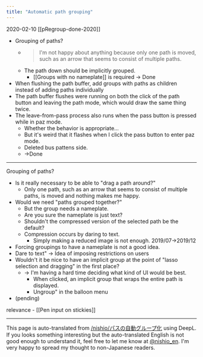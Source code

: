 ```yaml
---
title: "Automatic path grouping"
---
```


2020-02-10 [[pRegroup-done-2020]]
- Grouping of paths?
    - > I'm not happy about anything because only one path is moved, such as an arrow that seems to consist of multiple paths.
    - The path down should be implicitly grouped.
        - [[Groups with no nameplate]] is required -> Done
- When flushing the path buffer, add groups with paths as children instead of adding paths individually
- The path buffer flushes were running on both the click of the path button and leaving the path mode, which would draw the same thing twice.
- The leave-from-pass process also runs when the pass button is pressed while in paz mode.
    - Whether the behavior is appropriate...
    - But it's weird that it flashes when I click the pass button to enter paz mode.
    - Deleted bus pattens side.
    - →Done
---

Grouping of paths?
- Is it really necessary to be able to "drag a path around?"
    - Only one path, such as an arrow that seems to consist of multiple paths, is moved and nothing makes me happy.
- Would we need "paths grouped together?"
    - But the group needs a nameplate.
    - Are you sure the nameplate is just text?
    - Shouldn't the compressed version of the selected path be the default?
    - Compression occurs by daring to text.
        - Simply making a reduced image is not enough.
2019/07→2019/12
- Forcing groupings to have a nameplate is not a good idea.
- Dare to text" → Idea of imposing restrictions on users
- Wouldn't it be nice to have an implicit group at the point of "lasso selection and dragging" in the first place?
    - → I'm having a hard time deciding what kind of UI would be best.
        - When clicked, an implicit group that wraps the entire path is displayed.
        - Ungroup" in the balloon menu
- (pending)

relevance
    - [[Pen input on stickies]]

---
This page is auto-translated from [/nishio/パスの自動グループ化](https://scrapbox.io/nishio/パスの自動グループ化) using DeepL. If you looks something interesting but the auto-translated English is not good enough to understand it, feel free to let me know at [@nishio_en](https://twitter.com/nishio_en). I'm very happy to spread my thought to non-Japanese readers.